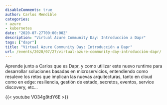```yaml
---
disableComments: true
author: Carlos Mendible
categories:
- azure
- kubernetes
date: "2020-07-27T00:00:00Z"
description: "Virtual Azure Community Day: Introducción a Dapr"
tags: ["dapr"]
title: "Virtual Azure Community Day: Introducción a Dapr"
url: /events/2020/07/27/virtual-azure-community-day-introducción-dapr/
---
```


Aprende junto a Carlos que es Dapr, y como utilizar este nuevo runtime para desarrollar soluciones basadas en microservicios, entendiendo como resuleve los retos que implican las nuevas arquitecturas, tanto en cloud como en edge: resiliencia, gestión de estado, secretos, eventos, service discovery, etc...

{{< youtube VO34g8tdY6E >}}
